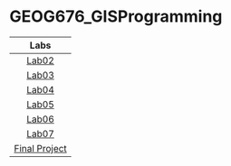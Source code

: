 # GEOG676_GISProgramming
|Labs    |  
|:------:|
|[Lab02](Lab02/README.md)|
|[Lab03](Lab03/README.md)|
|[Lab04](Lab04/README.md)|
|[Lab05](Lab05/README.md)|
|[Lab06](Lab06/README.md)|
|[Lab07](Lab07/README.md)|
|[Final Project](Final_Project/README.md)|
